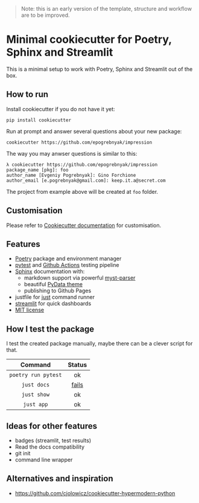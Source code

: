 > Note: this is an early version of the template, structure and workflow are to be improved.

# Minimal cookiecutter for Poetry, Sphinx and Streamlit 

This is a minimal setup to work with Poetry, Sphinx and Streamlit out of the box.

## How to run

Install cookiecutter if you do not have it yet:

```
pip install cookiecutter
```

Run at prompt and answer several questions about your new package:

```
cookiecutter https://github.com/epogrebnyak/impression
```

The way you may anwser questions is similar to this:

```console
λ cookiecutter https://github.com/epogrebnyak/impression
package_name [pkg]: foo
author_name [Evgeniy Pogrebnyak]: Gino Forchione
author_email [e.pogrebnyak@gmail.com]: keep.it.a@secret.com
```

The project from example above will be created at `foo` folder. 

## Customisation

Please refer to [Cookiecutter documentation](https://cookiecutter.readthedocs.io)
for customisation.

## Features

 - [Poetry](https://python-poetry.org/) package and environment manager
 - [pytest](https://docs.pytest.org/en/stable/) and [Github Actions](https://docs.github.com/en/free-pro-team@latest/actions) testing pipeline
 - [Sphinx](https://www.sphinx-doc.org/en/master/) documentation with:
   - markdown support via powerful [myst-parser](https://myst-parser.readthedocs.io/en/latest/)
   - beautiful [PyData theme](https://pydata-sphinx-theme.readthedocs.io/en/latest/)
   - publishing to Github Pages
- justfile for [just](https://github.com/casey/just) command runner
- [streamlit](https://docs.streamlit.io/en/stable/) for quick dashboards
- [MIT license](LISENCE)


## How I test the package

I test the created package manually, maybe there can be a clever script for that.

 Command            |  Status
:------------------:|:-------:
`poetry run pytest` | ok
`just docs`         | [fails](https://github.com/epogrebnyak/impression/issues/2)
`just show`         | ok
`just app`          | ok

## Ideas for other features

- badges (streamlit, test results)
- Read the docs compatibility 
- git init
- command line wrapper

<!--
## Not yet

 - precommit hooks
 - nox
 - coverage
!--> 
 
## Alternatives and inspiration

- https://github.com/cjolowicz/cookiecutter-hypermodern-python


